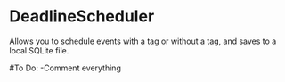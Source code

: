 # DeadlineScheduler
Allows you to schedule events with a tag or without a tag, and saves to a local SQLite file.

#To Do:
-Comment everything
